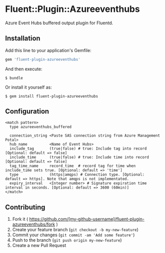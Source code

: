 # Fluent::Plugin::Azureeventhubs

Azure Event Hubs buffered output plugin for Fluentd.

## Installation

Add this line to your application's Gemfile:

```ruby
gem 'fluent-plugin-azureeventhubs'
```

And then execute:

    $ bundle

Or install it yourself as:

    $ gem install fluent-plugin-azureeventhubs

## Configuration

```
<match pattern>
  type azureeventhubs_buffered

  connection_string <Paste SAS connection string from Azure Management Potal>
  hub_name          <Name of Event Hubs>
  include_tag       (true|false) # true: Include tag into record [Optional: default => false]
  include_time      (true|false) # true: Include time into record [Optional: default => false]
  tag_time_name     record_time  # record tag for time when include_time sets true. [Optional: default => 'time']
  type              (https|amqps) # Connection type. [Optional: default => https]. Note that amqps is not implementated.
  expiry_interval   <Integer number> # Signature expiration time interval in seconds. [Optional: default => 3600 (60min)]
</match>
```

## Contributing

1. Fork it ( https://github.com/[my-github-username]/fluent-plugin-azureeventhubs/fork )
2. Create your feature branch (`git checkout -b my-new-feature`)
3. Commit your changes (`git commit -am 'Add some feature'`)
4. Push to the branch (`git push origin my-new-feature`)
5. Create a new Pull Request
